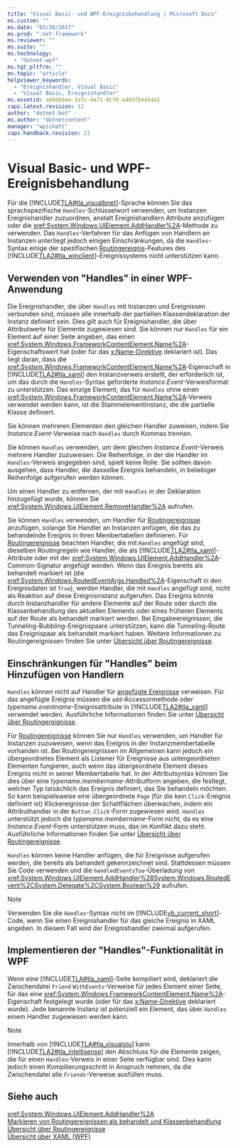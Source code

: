 ```yaml
---
title: "Visual Basic- und WPF-Ereignisbehandlung | Microsoft Docs"
ms.custom: ""
ms.date: "03/30/2017"
ms.prod: ".net-framework"
ms.reviewer: ""
ms.suite: ""
ms.technology: 
  - "dotnet-wpf"
ms.tgt_pltfrm: ""
ms.topic: "article"
helpviewer_keywords: 
  - "Ereignishandler, Visual Basic"
  - "Visual Basic, Ereignishandler"
ms.assetid: ad4eb9aa-3afc-4a71-8cf6-add3fbea54a1
caps.latest.revision: 12
author: "dotnet-bot"
ms.author: "dotnetcontent"
manager: "wpickett"
caps.handback.revision: 11
---
```

# Visual Basic- und WPF-Ereignisbehandlung
Für die [!INCLUDE[TLA#tla_visualbnet](../../../../includes/tlasharptla-visualbnet-md.md)]\-Sprache können Sie das sprachspezifische `Handles`\-Schlüsselwort verwenden, um Instanzen Ereignishandler zuzuordnen, anstatt Ereignishandlern Attribute anzufügen oder die <xref:System.Windows.UIElement.AddHandler%2A>\-Methode zu verwenden.  Das `Handles`\-Verfahren für das Anfügen von Handlern an Instanzen unterliegt jedoch einigen Einschränkungen, da die `Handles`\-Syntax einige der spezifischen [Routingereignis](GTMT)\-Features des [!INCLUDE[TLA2#tla_winclient](../../../../includes/tla2sharptla-winclient-md.md)]\-Ereignissystems nicht unterstützen kann.  
  
## Verwenden von "Handles" in einer WPF\-Anwendung  
 Die Ereignishandler, die über `Handles` mit Instanzen und Ereignissen verbunden sind, müssen alle innerhalb der partiellen Klassendeklaration der Instanz definiert sein. Dies gilt auch für Ereignishandler, die über Attributwerte für Elemente zugewiesen sind.  Sie können nur `Handles` für ein Element auf einer Seite angeben, das einen <xref:System.Windows.FrameworkContentElement.Name%2A>\-Eigenschaftswert hat \(oder für das [x:Name\-Direktive](../../../../docs/framework/xaml-services/x-name-directive.md) deklariert ist\).  Das liegt daran, dass die <xref:System.Windows.FrameworkContentElement.Name%2A>\-Eigenschaft in [!INCLUDE[TLA2#tla_xaml](../../../../includes/tla2sharptla-xaml-md.md)] den Instanzverweis erstellt, der erforderlich ist, um das durch die `Handles`\-Syntax geforderte *Instance.Event*\-Verweisformat zu unterstützen.  Das einzige Element, das für `Handles` ohne einen <xref:System.Windows.FrameworkContentElement.Name%2A>\-Verweis verwendet werden kann, ist die Stammelementinstanz, die die partielle Klasse definiert.  
  
 Sie können mehreren Elementen den gleichen Handler zuweisen, indem Sie *Instance.Event*\-Verweise nach `Handles` durch Kommas trennen.  
  
 Sie können `Handles` verwenden, um dem gleichen *Instance.Event*\-Verweis mehrere Handler zuzuweisen.  Die Reihenfolge, in der die Handler im `Handles`\-Verweis angegeben sind, spielt keine Rolle. Sie sollten davon ausgehen, dass Handler, die dasselbe Ereignis behandeln, in beliebiger Reihenfolge aufgerufen werden können.  
  
 Um einen Handler zu entfernen, der mit `Handles` in der Deklaration hinzugefügt wurde, können Sie <xref:System.Windows.UIElement.RemoveHandler%2A> aufrufen.  
  
 Sie können `Handles` verwenden, um Handler für [Routingereignisse](GTMT) anzufügen, solange Sie Handler an Instanzen anfügen, die das zu behandelnde Ereignis in ihren Membertabellen definieren.  Für [Routingereignisse](GTMT) beachten Handler, die mit `Handles` angefügt sind, dieselben Routingregeln wie Handler, die als [!INCLUDE[TLA2#tla_xaml](../../../../includes/tla2sharptla-xaml-md.md)]\-Attribute oder mit der <xref:System.Windows.UIElement.AddHandler%2A>\-Common\-Signatur angefügt werden.  Wenn das Ereignis bereits als behandelt markiert ist \(die <xref:System.Windows.RoutedEventArgs.Handled%2A>\-Eigenschaft in den Ereignisdaten ist `True`\), werden Handler, die mit `Handles` angefügt sind, nicht als Reaktion auf diese Ereignisinstanz aufgerufen.  Das Ereignis könnte durch Instanzhandler für andere Elemente auf der Route oder durch die Klassenbehandlung des aktuellen Elements oder eines früheren Elements auf der Route als behandelt markiert werden.  Bei Eingabeereignissen, die Tunneling\-Bubbling\-Ereignispaare unterstützen, kann die Tunneling\-Route das Ereignispaar als behandelt markiert haben.  Weitere Informationen zu Routingereignissen finden Sie unter [Übersicht über Routingereignisse](../../../../docs/framework/wpf/advanced/routed-events-overview.md).  
  
## Einschränkungen für "Handles" beim Hinzufügen von Handlern  
 `Handles` können nicht auf Handler für [angefügte Ereignisse](GTMT) verweisen.  Für das angefügte Ereignis müssen die `add`\-Accessormethode oder *typename.eventname*\-Ereignisattribute in [!INCLUDE[TLA2#tla_xaml](../../../../includes/tla2sharptla-xaml-md.md)] verwendet werden.  Ausführliche Informationen finden Sie unter [Übersicht über Routingereignisse](../../../../docs/framework/wpf/advanced/routed-events-overview.md).  
  
 Für [Routingereignisse](GTMT) können Sie nur `Handles` verwenden, um Handler für Instanzen zuzuweisen, wenn das Ereignis in der Instanzmembertabelle vorhanden ist.  Bei Routingereignissen im Allgemeinen kann jedoch ein übergeordnetes Element als Listener für Ereignisse aus untergeordneten Elementen fungieren, auch wenn das übergeordnete Element dieses Ereignis nicht in seiner Membertabelle hat.  In der Attributsyntax können Sie dies über eine *typename.membername*\-Attributform angeben, die festlegt, welcher Typ tatsächlich das Ereignis definiert, das Sie behandeln möchten.  So kann beispielsweise eine übergeordnete `Page` \(für die kein `Click`\-Ereignis definiert ist\) Klickereignisse der Schaltflächen überwachen, indem ein Attributhandler in der `Button.Click`\-Form zugewiesen wird.  `Handles` unterstützt jedoch die *typename.membername*\-Form nicht, da es eine *Instance.Event*\-Form unterstützen muss, das im Konflikt dazu steht.  Ausführliche Informationen finden Sie unter [Übersicht über Routingereignisse](../../../../docs/framework/wpf/advanced/routed-events-overview.md).  
  
 `Handles` können keine Handler anfügen, die für Ereignisse aufgerufen werden, die bereits als behandelt gekennzeichnet sind.  Stattdessen müssen Sie Code verwenden und die `handledEventsToo`\-Überladung von <xref:System.Windows.UIElement.AddHandler%28System.Windows.RoutedEvent%2CSystem.Delegate%2CSystem.Boolean%29> aufrufen.  
  
> [!NOTE]
>  Verwenden Sie die `Handles`\-Syntax nicht im [!INCLUDE[vb_current_short](../../../../includes/vb-current-short-md.md)]\-Code, wenn Sie einen Ereignishandler für das gleiche Ereignis in XAML angeben.  In diesem Fall wird der Ereignishandler zweimal  aufgerufen.  
  
## Implementieren der "Handles"\-Funktionalität in WPF  
 Wenn eine [!INCLUDE[TLA#tla_xaml](../../../../includes/tlasharptla-xaml-md.md)]\-Seite kompiliert wird, deklariert die Zwischendatei `Friend` `WithEvents`\-Verweise für jedes Element einer Seite, für das eine <xref:System.Windows.FrameworkContentElement.Name%2A>\-Eigenschaft festgelegt wurde \(oder für das [x:Name\-Direktive](../../../../docs/framework/xaml-services/x-name-directive.md) deklariert wurde\).  Jede benannte Instanz ist potenziell ein Element, das über `Handles` einem Handler zugewiesen werden kann.  
  
> [!NOTE]
>  Innerhalb von [!INCLUDE[TLA#tla_visualstu](../../../../includes/tlasharptla-visualstu-md.md)] kann [!INCLUDE[TLA2#tla_intellisense](../../../../includes/tla2sharptla-intellisense-md.md)] den Abschluss für die Elemente zeigen, die für einen `Handles`\-Verweis in einer Seite verfügbar sind.  Dies kann jedoch einen Kompilierungsschritt in Anspruch nehmen, da die Zwischendatei alle `Friends`\-Verweise ausfüllen muss.  
  
## Siehe auch  
 <xref:System.Windows.UIElement.AddHandler%2A>   
 [Markieren von Routingereignissen als behandelt und Klassenbehandlung](../../../../docs/framework/wpf/advanced/marking-routed-events-as-handled-and-class-handling.md)   
 [Übersicht über Routingereignisse](../../../../docs/framework/wpf/advanced/routed-events-overview.md)   
 [Übersicht über XAML \(WPF\)](../../../../docs/framework/wpf/advanced/xaml-overview-wpf.md)